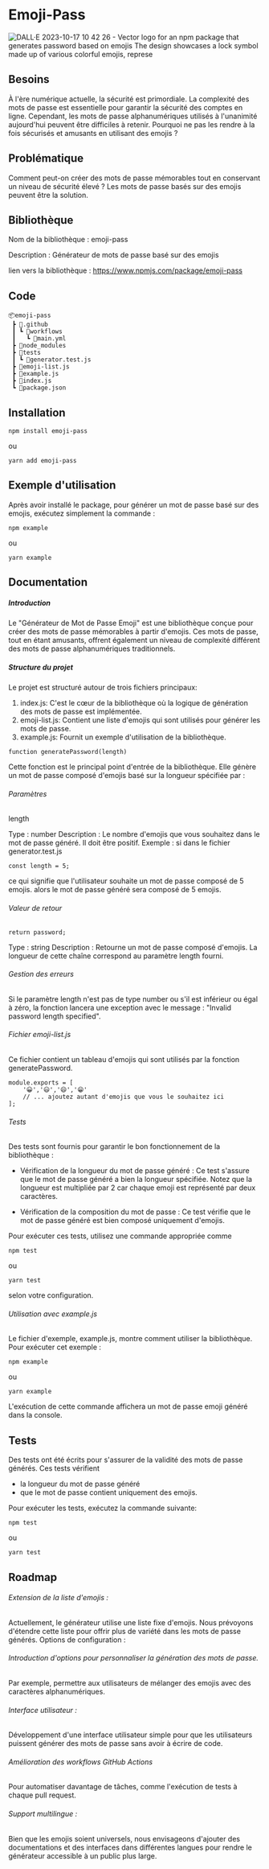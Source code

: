 # Emoji-Pass
![DALL·E 2023-10-17 10 42 26 - Vector logo for an npm package that generates password based on emojis  The design showcases a lock symbol made up of various colorful emojis, represe](https://github.com/CanarDev/Emoji-Pass/assets/87917626/8dca39a5-d844-4b0c-9bea-366ef920f220)

## Besoins
À l'ère numérique actuelle, la sécurité est primordiale. La complexité des mots de passe est essentielle pour garantir la sécurité des comptes en ligne. Cependant, les mots de passe alphanumériques utilisés à l'unanimité aujourd'hui peuvent être difficiles à retenir.
 Pourquoi ne pas les rendre à la fois sécurisés et amusants en utilisant des emojis ?

## Problématique
Comment peut-on créer des mots de passe mémorables tout en conservant un niveau de sécurité élevé ? Les mots de passe basés sur des emojis peuvent être la solution.

## Bibliothèque

Nom de la bibliothèque : emoji-pass

Description : Générateur de mots de passe basé sur des emojis

lien vers la bibliothèque : https://www.npmjs.com/package/emoji-pass


## Code

```
📦emoji-pass
 ┣ 📂.github
 ┃ ┗ 📂workflows
 ┃   ┗ 📜main.yml
 ┣ 📂node_modules
 ┣ 📂tests
 ┃ ┗ 📜generator.test.js
 ┣ 📜emoji-list.js
 ┣ 📜example.js
 ┣ 📜index.js
 ┗ 📜package.json
```


## Installation

```
npm install emoji-pass
``` 
ou 

```
yarn add emoji-pass
```

## Exemple d'utilisation

Après avoir installé le package, pour générer un mot de passe basé sur des emojis, exécutez simplement la commande :

```
npm example
``` 
ou 

```
yarn example
```

## Documentation 

##### Introduction
Le "Générateur de Mot de Passe Emoji" est une bibliothèque conçue pour créer des mots de passe mémorables à partir d'emojis. Ces mots de passe, tout en étant amusants, offrent également un niveau de complexité différent des mots de passe alphanumériques traditionnels.

##### Structure du projet

Le projet est structuré autour de trois fichiers principaux:

1. index.js: C'est le cœur de la bibliothèque où la logique de génération des mots de passe est implémentée.
2. emoji-list.js: Contient une liste d'emojis qui sont utilisés pour générer les mots de passe.
3. example.js: Fournit un exemple d'utilisation de la bibliothèque.

```
function generatePassword(length) 
```
Cette fonction est le principal point d'entrée de la bibliothèque. Elle génère un mot de passe composé d'emojis basé sur la longueur spécifiée par : 

###### Paramètres

length

Type : number
Description : Le nombre d'emojis que vous souhaitez dans le mot de passe généré. Il doit être positif.
Exemple : si dans le fichier generator.test.js 
```
const length = 5;
```
ce qui signifie que l'utilisateur souhaite un mot de passe composé de 5 emojis.
alors le mot de passe généré sera composé de 5 emojis.


###### Valeur de retour

```
return password;
```

Type : string
Description : Retourne un mot de passe composé d'emojis. La longueur de cette chaîne correspond au paramètre length fourni.

###### Gestion des erreurs
Si le paramètre length n'est pas de type number ou s'il est inférieur ou égal à zéro, la fonction lancera une exception avec le message : "Invalid password length specified".

###### Fichier emoji-list.js
Ce fichier contient un tableau d'emojis qui sont utilisés par la fonction generatePassword.

```
module.exports = [
    '😀','😃','😄','😁'
    // ... ajoutez autant d'emojis que vous le souhaitez ici
];
```
###### Tests
Des tests sont fournis pour garantir le bon fonctionnement de la bibliothèque :

- Vérification de la longueur du mot de passe généré : Ce test s'assure que le mot de passe généré a bien la longueur spécifiée. Notez que la longueur est multipliée par 2 car chaque emoji est représenté par deux caractères.

- Vérification de la composition du mot de passe : Ce test vérifie que le mot de passe généré est bien composé uniquement d'emojis.

Pour exécuter ces tests, utilisez une commande appropriée comme 
```
npm test
``` 
ou 
```
yarn test
```
selon votre configuration.

###### Utilisation avec example.js
Le fichier d'exemple, example.js, montre comment utiliser la bibliothèque. Pour exécuter cet exemple :

```
npm example
``` 
ou 

```
yarn example
```

L'exécution de cette commande affichera un mot de passe emoji généré dans la console.

## Tests

Des tests ont été écrits pour s'assurer de la validité des mots de passe générés. Ces tests vérifient 
- la longueur du mot de passe généré 
- que le mot de passe contient uniquement des emojis.

Pour exécuter les tests, exécutez la commande suivante:

```
npm test
``` 
ou 

```
yarn test
```


## Roadmap

###### Extension de la liste d'emojis :
Actuellement, le générateur utilise une liste fixe d'emojis. Nous prévoyons d'étendre cette liste pour offrir plus de variété dans les mots de passe générés.
Options de configuration :

###### Introduction d'options pour personnaliser la génération des mots de passe.
Par exemple, permettre aux utilisateurs de mélanger des emojis avec des caractères alphanumériques.

###### Interface utilisateur :
Développement d'une interface utilisateur simple pour que les utilisateurs puissent générer des mots de passe sans avoir à écrire de code.

###### Amélioration des workflows GitHub Actions
 Pour automatiser davantage de tâches, comme l'exécution de tests à chaque pull request.

###### Support multilingue :

Bien que les emojis soient universels, nous envisageons d'ajouter des documentations et des interfaces dans différentes langues pour rendre le générateur accessible à un public plus large.